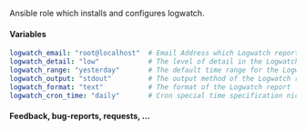 Ansible role which installs and configures logwatch.

#### Variables

```yaml
logwatch_email: "root@localhost"  # Email Address which Logwatch reports to
logwatch_detail: "low"            # The level of detail in the Logwatch report
logwatch_range: "yesterday"       # The default time range for the Logwatch report
logwatch_output: "stdout"         # The output method of the Logwatch report
logwatch_format: "text"           # The format of the Logwatch report
logwatch_cron_time: "daily"       # Cron special time specification nickname - must match with logwatch range!
```
#### Feedback, bug-reports, requests, ...
